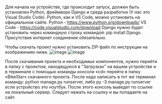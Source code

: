 Для начала на устройстве, где происходит запуск, должен быть установлен Python,
фреймворк Django и среда разработки (У нас это Visual Studio Code).
Python, как и VS Code, можно установить на официальном сайте.
Python - https://www.python.org/downloads/
VS Code - https://code.visualstudio.com/download
Django нужно будет установить через командную строку командой: pip install Django.
Присутствие интернет соединения обязательно.

Чтобы скачать проект нужно установить ZIP-файл по инструкции на изображениях ниже.
![image](https://github.com/BikeStars/project/assets/124313432/89c97c8b-99de-4896-88f5-4c6eeffc510e)
![image](https://github.com/BikeStars/project/assets/124313432/e1dc8a3c-1449-4a86-96dc-08d4dbc87711)

После скачивания проекта и необходимых компонентов,
нужно перейти в папку с проектом, находящуюся в "Загрузках" на вашем устройстве и в терминале с помощью команды консоли «cd» перейти в папку «BikeStar» скачанного проекта.
После надо написать  в тот же терминал команду: python manage.py runserver, либо py -3 manage.py runserver если устройство это ноутбук.
После этого консоль выведет по ссылке на локальный сервер. Следует нажать на ссылку и вы попадаете на сайт.
